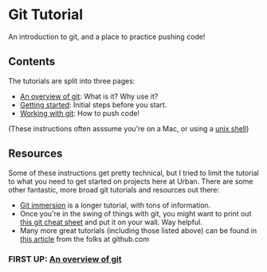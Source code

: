 # Git Tutorial

An introduction to git, and a place to practice pushing code!

## Contents

The tutorials are split into three pages:
- [An overview of git](overview.md): What is it? Why use it?
- [Getting started](setup.md): Initial steps before you start.
- [Working with git](working.md): How to push code!

(These instructions often asssume you're on a Mac, or using a [unix shell](http://en.wikipedia.org/wiki/Unix_shell))

## Resources

Some of these instructions get pretty technical, but I tried to limit the tutorial to what you need to get started on projects here at Urban. There are some other fantastic, more broad git tutorials and resources out there:
- [Git immersion](http://gitimmersion.com/) is a longer tutorial, with tons of information.
- Once you're in the swing of things with git, you might want to print out [this git cheat sheet](https://services.github.com/on-demand/downloads/github-git-cheat-sheet.pdf) and put it on your wall. Way helpful.
- Many more great tutorials (including those listed above) can be found in [this article](https://help.github.com/articles/git-and-github-learning-resources/) from the folks at github.com

### FIRST UP: [An overview of git](overview.md)